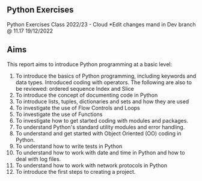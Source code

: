 ## Python Exercises
Python Exercises Class 2022/23 - Cloud
*Edit changes mand in Dev branch @ 11.17 19/12/2022
## Aims
This report aims to introduce Python programming at a basic level:

01.	To introduce the basics of Python programming, including keywords and data types. Introduced coding with operators. The following are also to be reviewed: ordered sequence Index and Slice
02.	To introduce the concept of documenting code in Python
03.	To introduce lists, tuples, dictionaries and sets and how they are used 
04.	To investigate the use of Flow Controls and Loops
05.	To investigate the use of Functions
06.	To investigate how to get started coding with modules and packages.
07.	To understand Python's standard utility modules and error handling.  
08.	To understand and get started with Object Oriented (OO) coding in Python.
09.	To understand how to write tests in Python
10.	To understand how to work with date and time in Python and how to deal with log files. 
11.	To understand how to work with network protocols in Python
12.	To introduce the first steps to creating a project. 
